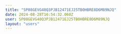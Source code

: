 ```yaml
---
title: "SP08GEVG48Q3PJB12471EJ25TB0HBRE8D6M89NJQ"
date: 2024-08-28T16:54:32.060Z
user: SP08GEVG48Q3PJB12471EJ25TB0HBRE8D6M89NJQ
layout: "users"
---
```

    